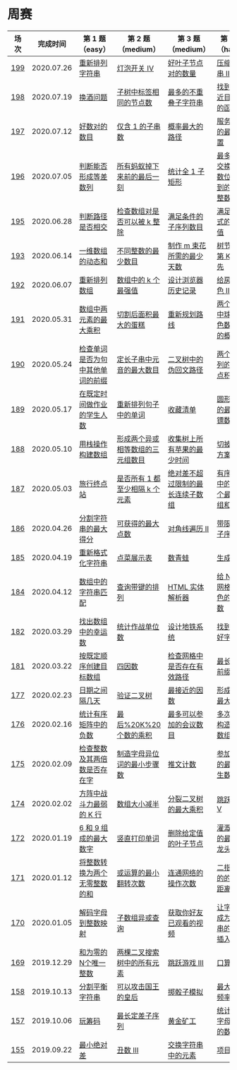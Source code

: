 # 周赛

**场次**|**完成时间**|**第 1 题（easy）**|**第 2 题（medium）**|**第 3 题（medium）**|**第 4 题（hard）**
--------|------------|-----------|-----------|-----------|-----------
[199](./第%20199%20场周赛)|2020.07.26|[重新排列字符串](./第%20199%20场周赛/5472.%20重新排列字符串)|[灯泡开关 IV](./第%20199%20场周赛/5473.%20灯泡开关%20IV)|[好叶子节点对的数量](./第%20199%20场周赛/5475.%20好叶子节点对的数量)|[压缩字符串 II](./第%20199%20场周赛/5475.%20压缩字符串%20II)
[198](./第%20198%20场周赛)|2020.07.19|[换酒问题](./第%20198%20场周赛/5464.%20换酒问题)|[子树中标签相同的节点数](./第%20198%20场周赛/5465.%20子树中标签相同的节点数)|[最多的不重叠子字符串](./第%20198%20场周赛/5466.%20最多的不重叠子字符串)|[找到最接近目标值的函数值](./第%20198%20场周赛/5467.%20找到最接近目标值的函数值)
[197](./第%20197%20场周赛)|2020.07.12|[好数对的数目](./第%20197%20场周赛/5460.%20好数对的数目)|[仅含 1 的子串数](./第%20197%20场周赛/5461.%20仅含%2201%20的子串数)|[概率最大的路径](./第%20197%20场周赛/5462.%20概率最大的路径)|[服务中心的最佳位置](./第%20197%20场周赛/5463.%20服务中心的最佳位置)
[196](./第%20196%20场周赛)|2020.07.05|[判断能否形成等差数列](./第%20196%20场周赛/5452.%20判断能否形成等差数列)|[所有蚂蚁掉下来前的最后一刻](./第%20196%20场周赛/5453.%20所有蚂蚁掉下来前的最后一刻)|[统计全 1 子矩形](./第%20196%20场周赛/5454.%20统计全%201%20子矩形)|[最多 K 次交换相邻数位后得到的最小整数](./第%20196%20场周赛/5455.%20最多%20K%20次交换相邻数位后得到的最小整数)
[195](./第%20195%20场周赛)|2020.06.28|[判断路径是否相交](./第%20195%20场周赛/5448.%20判断路径是否相交)|[检查数组对是否可以被 k 整除](./第%20195%20场周赛/5449.%20检查数组对是否可以被%20k%20整除)|[满足条件的子序列数目](./第%20195%20场周赛/5450.%20满足条件的子序列数目)|[满足不等式的最大值](./第%20195%20场周赛/5451.%20满足不等式的最大值)
[193](./第%20193%20场周赛)|2020.06.14|[一维数组的动态和](./第%20193%20场周赛/5436.%20一维数组的动态和)|[不同整数的最少数目](./第%20193%20场周赛/5437.%20不同整数的最少数目)|[制作 m 束花所需的最少天数](./第%20193%20场周赛/5438.%20制作%20m%20束花所需的最少天数)|[树节点的第 K 个祖先](./第%20193%20场周赛/5439.%20树节点的第%20K%20个祖先)
[192](./第%20192%20场周赛)|2020.06.07|[重新排列数组](./第%20192%20场周赛/5428.%20重新排列数组)|[数组中的 k 个最强值](./第%20192%20场周赛/5429.%20数组中的%20k%20个最强值)|[设计浏览器历史记录](./第%20192%20场周赛/5430.%20设计浏览器历史记录)|[给房子涂色 III](./第%20192%20场周赛/5431.%20给房子涂色%20III)
[191](./第%20191%20场周赛)|2020.05.31|[数组中两元素的最大乘积](./第%20191%20场周赛/5424.%20数组中两元素的最大乘积)|[切割后面积最大的蛋糕](./第%20191%20场周赛/5425.%20切割后面积最大的蛋糕)|[重新规划路线](./第%20191%20场周赛/5426.%20重新规划路线)|[两个盒子中球的颜色数相同的概率](./第%20191%20场周赛/5427.%20两个盒子中球的颜色数相同的概率)
[190](./第%20190%20场周赛)|2020.05.24|[检查单词是否为句中其他单词的前缀](./第%20190%20场周赛/5416.%20检查单词是否为句中其他单词的前缀)|[定长子串中元音的最大数目](./第%20190%20场周赛/5417.%20定长子串中元音的最大数目)|[二叉树中的伪回文路径](./第%20190%20场周赛/5418.%20二叉树中的伪回文路径)|[两个子序列的最大点积](./第%20190%20场周赛/5419.%20两个子序列的最大点积)
[189](./第%20189%20场周赛)|2020.05.17|[在既定时间做作业的学生人数](./第%20189%20场周赛/5412.%20在既定时间做作业的学生人数)|[重新排列句子中的单词](./第%20189%20场周赛/5413.%20重新排列句子中的单词)|[收藏清单](./第%20189%20场周赛/5414.%20收藏清单)|[圆形靶内的最大飞镖数量](./第%20189%20场周赛/5415.%20圆形靶内的最大飞镖数量)
[188](./第%20188%20场周赛)|2020.05.10|[用栈操作构建数组](./第%20188%20场周赛/5404.%20用栈操作构建数组)|[形成两个异或相等数组的三元组数目](./第%20188%20场周赛/5405.%20形成两个异或相等数组的三元组数目)|[收集树上所有苹果的最少时间](./第%20188%20场周赛/5406.%20收集树上所有苹果的最少时间)|[切披萨的方案数](./第%20188%20场周赛/5407.%20切披萨的方案数)
[187](./第%20187%20场周赛)|2020.05.03|[旅行终点站](./第%20187%20场周赛/5400.%20旅行终点站)|[是否所有 1 都至少相隔 k 个元素](./第%20187%20场周赛/5401.%20是否所有%201%20都至少相隔%20k%20个元素)|[绝对差不超过限制的最长连续子数组](./第%20187%20场周赛/5402.%20绝对差不超过限制的最长连续子数组)|[有序矩阵中的第 k 个最小数组和](./第%20187%20场周赛/5403.%20有序矩阵中的第%20k%20个最小数组和)
[186](./第%20186%20场周赛)|2020.04.26|[分割字符串的最大得分](./第%20186%20场周赛/5392.%20分割字符串的最大得分)|[可获得的最大点数](./第%20186%20场周赛/5393.%20可获得的最大点数)|[对角线遍历 II](./第%20186%20场周赛/5393.%20对角线遍历%20II)|[带限制的子序列和](./第%20186%20场周赛/5395.%20带限制的子序列和)
[185](./第%20185%20场周赛)|2020.04.19|[重新格式化字符串](./第%20185%20场周赛/5388.%20重新格式化字符串)|[点菜展示表](./第%20185%20场周赛/5389.%20点菜展示表)|[数青蛙](./第%20185%20场周赛/5390.%20数青蛙)|[生成数组](./第%20185%20场周赛/5391.%20生成数组)
[184](./第%20184%20场周赛)|2020.04.12|[数组中的字符串匹配](./第%20184%20场周赛/5380.%20数组中的字符串匹配)|[查询带键的排列](./第%20184%20场周赛/5381.%20查询带键的排列)|[HTML 实体解析器](./第%20184%20场周赛/5382.%20HTML%20实体解析器)|[给 N x 3 网格图涂色的方案数](./第%20184%20场周赛/5383.%20给%20N%20x%203%20网格图涂色的方案数)
[182](./第%20182%20场周赛)|2020.03.29|[找出数组中的幸运数](./第%20182%20场周赛/5368.%20找出数组中的幸运数)|[统计作战单位数](./第%20182%20场周赛/5369.%20统计作战单位数)|[设计地铁系统](./第%20182%20场周赛/5370.%20设计地铁系统)|[找到所有好字符串](./第%20182%20场周赛/5371.%20找到所有好字符串)
[181](./第%20181%20场周赛)|2020.03.22|[按既定顺序创建目标数组](./第%20181%20场周赛/5364.%20按既定顺序创建目标数组)|[四因数](./第%20181%20场周赛/5365.%20四因数)|[检查网格中是否存在有效路径](./第%20181%20场周赛/5366.%20检查网格中是否存在有效路径)|[最长快乐前缀](./第%20181%20场周赛/5367.%20最长快乐前缀)
[177](./第%20177%20场周赛)|2020.02.23|[日期之间隔几天](./第%20177%20场周赛/5169.%20日期之间隔几天)|[验证二叉树](./第%20177%20场周赛/5170.%20验证二叉树)|[最接近的因数](./第%20177%20场周赛/5342.%20最接近的因数)|[形成三的最大倍数](./第%20177%20场周赛/5172.%20形成三的最大倍数)
[176](./第%20176%20场周赛)|2020.02.16|[统计有序矩阵中的负数](./第%20176%20场周赛/5340.%20统计有序矩阵中的负数)|[最后%20K%20个数的乘积](./第%20176%20场周赛/5341.%20最后%20K%20个数的乘积)|[最多可以参加的会议数目](./第%20176%20场周赛/5342.%20最多可以参加的会议数目)|[多次求和构造目标数组](./第%20176%20场周赛/5343.%20多次求和构造目标数组)
[175](./第%20175%20场周赛)|2020.02.09|[检查整数及其两倍数是否存在字](./第%20175%20场周赛/5332.%20检查整数及其两倍数是否存在字)|[制造字母异位词的最小步骤数](./第%20175%20场周赛/5333.%20制造字母异位词的最小步骤数)|[推文计数](./第%20175%20场周赛/5334.%20推文计数)|[参加考试的最大学生数](./第%20175%20场周赛/5335.%20参加考试的最大学生数)
[174](./第%20174%20场周赛)|2020.02.02|[方阵中战斗力最弱的 K 行](./第%20174%20场周赛/5328.%20方阵中战斗力最弱的%20K%20行)|[数组大小减半](./第%20174%20场周赛/5329.%20数组大小减半)|[分裂二叉树的最大乘积](./第%20174%20场周赛/5330.%20分裂二叉树的最大乘积)|[跳跃游戏 V](./第%20174%20场周赛/5331.%20跳跃游戏%20V)
[172](./第%20172%20场周赛)|2020.01.19|[6 和 9 组成的最大数字](./第%20172%20场周赛/5315.%206%20和%209%20组成的最大数字)|[竖直打印单词](./第%20172%20场周赛/5316.%20竖直打印单词)|[删除给定值的叶子节点](./第%20172%20场周赛/5317.%20删除给定值的叶子节点)|[灌溉花园的最少水龙头数目](./第%20172%20场周赛/5318.%20灌溉花园的最少水龙头数目)
[171](./第%20171%20场周赛)|2020.01.12|[将整数转换为两个无零整数的和](./第%20171%20场周赛/5307.%20将整数转换为两个无零整数的和)|[或运算的最小翻转次数](./第%20171%20场周赛/5308.%20或运算的最小翻转次数)|[连通网络的操作次数](./第%20171%20场周赛/5309.%20连通网络的操作次数)|[二指输入的的最小距离](./第%20171%20场周赛/5310.%20二指输入的的最小距离)
[170](./第%20170%20场周赛)|2020.01.05|[解码字母到整数映射](./第%20170%20场周赛/5303.%20解码字母到整数映射)|[子数组异或查询](./第%20170%20场周赛/5304.%20子数组异或查询)|[获取你好友已观看的视频](./第%20170%20场周赛/5305.%20获取你好友已观看的视频)|[让字符串成为回文串的最少插入次数](./第%20170%20场周赛/5306.%20让字符串成为回文串的最少插入次数)
[169](./第%20169%20场周赛)|2019.12.29|[和为零的N个唯一整数](./第%20169%20场周赛/5303.%20和为零的N个唯一整数)|[两棵二叉搜索树中的所有元素](./第%20169%20场周赛/5304.%20两棵二叉搜索树中的所有元素)|[跳跃游戏 III](./第%20169%20场周赛/5305.%20跳跃游戏%20III)|[口算难题](./第%20169%20场周赛/5306.%20口算难题)
[158](./第%20158%20场周赛)|2019.10.13|[分割平衡字符串](./第%20158%20场周赛/5222.%20分割平衡字符串)|[可以攻击国王的皇后](./第%20158%20场周赛/5223.%20可以攻击国王的皇后)|[掷骰子模拟](./第%20158%20场周赛/5224.%20掷骰子模拟)|[最大相等频率](./第%20158%20场周赛/5225.%20最大相等频率)
[157](./第%20157%20场周赛)|2019.10.06|[玩筹码](./第%20157%20场周赛/5213.%20玩筹码)|[最长定差子序列](./第%20157%20场周赛/5214.%20最长定差子序列)|[黄金矿工](./第%20157%20场周赛/5215.%20黄金矿工)|[统计元音字母序列的数目](./第%20157%20场周赛/5216.%20统计元音字母序列的数目)
[155](./第%20155%20场周赛)|2019.09.22|[最小绝对差](./第%20155%20场周赛/5197.%20最小绝对差)|[丑数 III](./第%20155%20场周赛/5198.%20丑数%20III)|[交换字符串中的元素](./第%20155%20场周赛/5199.%20交换字符串中的元素)|[项目管理](./第%20155%20场周赛/5200.%20项目管理)
